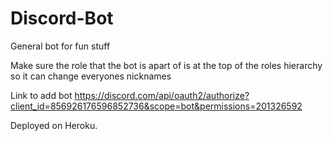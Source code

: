 # Discord-Bot
General bot for fun stuff

Make sure the role that the bot is apart of is at the top of the roles hierarchy so
it can change everyones nicknames

Link to add bot
https://discord.com/api/oauth2/authorize?client_id=856926176596852736&scope=bot&permissions=201326592

Deployed on Heroku.
